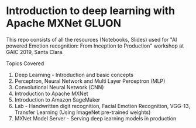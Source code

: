 # Introduction to deep learning with Apache MXNet GLUON

This repo consists of all the resources (Notebooks, Slides) used for "AI powered Emotion recognition: From Inception to Production" workshop at GAIC 2019, Santa Clara.

Topics Covered

1. Deep Learning - Introduction and basic concepts
2. Perceptron, Neural Network and Multi Layer Perceptron (MLP)
3. Convolutional Neural Network (CNN)
4. Introduction to Apache MXNet
5. Introduction to Amazon SageMaker
6. Lab - Handwritten digit recognition, Facial Emotion Recognition, VGG-13, Transfer Learning (Using ImageNet pre-trained weights)
7. MXNet Model Server - Serving deep learning models in production
